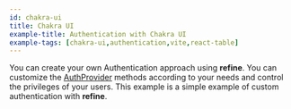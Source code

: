 ```yaml
---
id: chakra-ui
title: Chakra UI
example-title: Authentication with Chakra UI
example-tags: [chakra-ui,authentication,vite,react-table]
---
```


You can create your own Authentication approach using **refine**. You can customize the [AuthProvider](/docs/api-reference/core/providers/auth-provider/) methods according to your needs and control the privileges of your users. This example is a simple example of custom authentication with **refine**.

<StackblitzExample path="auth-chakra-ui" />